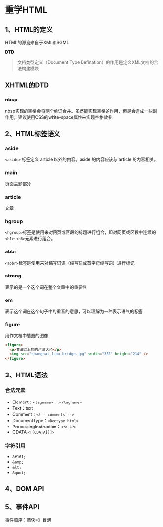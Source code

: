 # 重学HTML

## 1、HTML的定义

HTML的源流来自于XML和SGML

**DTD**

> 文档类型定义（Document Type Defination）的作用是定义XML文档的合法构建模块

## XHTML的DTD

### nbsp

nbsp实现的空格会将两个单词合并。虽然能实现空格的作用，但是会造成一些副作用，建议使用CSS的white-space属性来实现空格效果

## 2、HTML标签语义

### aside

`<aside>` 标签定义 article 以外的内容。aside 的内容应该与 article 的内容相关。

### main

页面主题部分

### article

文章

### hgroup

`<hgroup>`标签是使用来对网页或区段的标题进行组合，即对网页或区段中连续的`<h1>~<h6>`元素进行组合。

### abbr

`<abbr>`标签是使用来对缩写词语（缩写词或首字母缩写词）进行标记

### strong

表示的是一个这个词在整个文章中的重要性

### em

表示这个词在这个句子中的重音的意思，可以理解为一种表示语气的标签

### figure

用作文档中插图的图像

```html
<figure>
  <p>黄浦江上的的卢浦大桥</p>
  <img src="shanghai_lupu_bridge.jpg" width="350" height="234" />
</figure>
```

## 3、HTML语法

### 合法元素

* Element：`<tagname>...</tagname>`
* Text：text
* Comment：`<!-- comments -->`
* DocumentType：`<Doctype html>`
* ProcessingInstruction：`<?a 1?>`
* CDATA:`<![CDATA[]]>`

### 字符引用

* `&#161;`
* `&amp;`
* `&lt;`
* `&quot;`

## 4、DOM API

## 5、事件API

事件顺序：捕获=》冒泡



